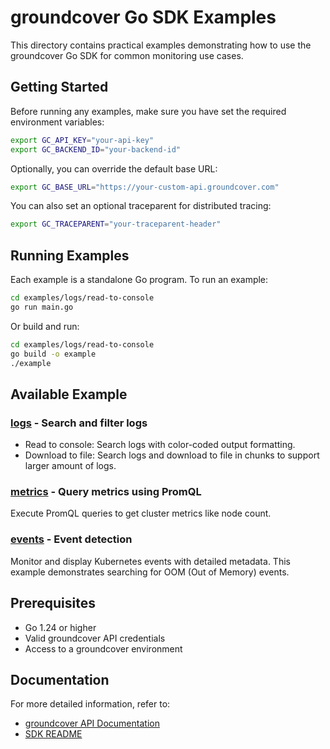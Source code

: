 # groundcover Go SDK Examples

This directory contains practical examples demonstrating how to use the groundcover Go SDK for common monitoring use cases.

## Getting Started

Before running any examples, make sure you have set the required environment variables:

```bash
export GC_API_KEY="your-api-key"
export GC_BACKEND_ID="your-backend-id"
```

Optionally, you can override the default base URL:

```bash
export GC_BASE_URL="https://your-custom-api.groundcover.com"
```

You can also set an optional traceparent for distributed tracing:

```bash
export GC_TRACEPARENT="your-traceparent-header"
```

## Running Examples

Each example is a standalone Go program. To run an example:

```bash
cd examples/logs/read-to-console
go run main.go
```

Or build and run:

```bash
cd examples/logs/read-to-console
go build -o example
./example
```

## Available Example

### **[logs](./logs/)** - Search and filter logs
- Read to console: Search logs with color-coded output formatting.
- Download to file: Search logs and download to file in chunks to support larger amount of logs.

### **[metrics](./metrics/)** - Query metrics using PromQL
Execute PromQL queries to get cluster metrics like node count.

### **[events](./events/)** - Event detection
Monitor and display Kubernetes events with detailed metadata. This example demonstrates searching for OOM (Out of Memory) events.

## Prerequisites

- Go 1.24 or higher
- Valid groundcover API credentials
- Access to a groundcover environment

## Documentation

For more detailed information, refer to:
- [groundcover API Documentation](https://docs.groundcover.com/use-groundcover/remote-access-and-apis/apis)
- [SDK README](../README.md) 
